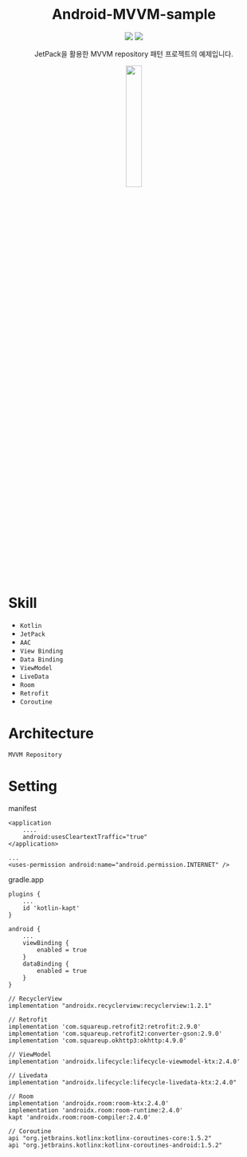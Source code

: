 <div align="center">

<br>

# Android-MVVM-sample

<p>
<img src="https://img.shields.io/badge/Android-3DDC84?style=flat-square&logo=Android&logoColor=white"/>
<img src="https://img.shields.io/badge/Kotlin-3178C6?style=flat-square&logo=Kotlin&logoColor=white"/>
</p>
 
JetPack을 활용한 MVVM repository 패턴 프로젝트의 예제입니다.

<img src="https://user-images.githubusercontent.com/95672282/147233986-50ba83c8-b03f-4247-9c65-83579690431b.gif" width="25%" height="25%">

</div>

<br><br>

# Skill

 - `Kotlin`
 - `JetPack`
 - `AAC`
 - `View Binding`
 - `Data Binding`
 - `ViewModel`
 - `LiveData`
 - `Room`
 - `Retrofit`
 - `Coroutine`

# Architecture

`MVVM Repository`

# Setting

manifest
```
<application
    ....
    android:usesCleartextTraffic="true"
</application>

...
<uses-permission android:name="android.permission.INTERNET" />
```

gradle.app
```
plugins {
    ...
    id 'kotlin-kapt'
}
```

```
android {
    ...
    viewBinding {
        enabled = true
    }
    dataBinding {
        enabled = true
    }
}
```

```
// RecyclerView
implementation "androidx.recyclerview:recyclerview:1.2.1"

// Retrofit
implementation 'com.squareup.retrofit2:retrofit:2.9.0'
implementation 'com.squareup.retrofit2:converter-gson:2.9.0'
implementation 'com.squareup.okhttp3:okhttp:4.9.0'

// ViewModel
implementation 'androidx.lifecycle:lifecycle-viewmodel-ktx:2.4.0'

// Livedata
implementation "androidx.lifecycle:lifecycle-livedata-ktx:2.4.0"

// Room
implementation 'androidx.room:room-ktx:2.4.0'
implementation 'androidx.room:room-runtime:2.4.0'
kapt 'androidx.room:room-compiler:2.4.0'

// Coroutine
api "org.jetbrains.kotlinx:kotlinx-coroutines-core:1.5.2"
api "org.jetbrains.kotlinx:kotlinx-coroutines-android:1.5.2"
```
